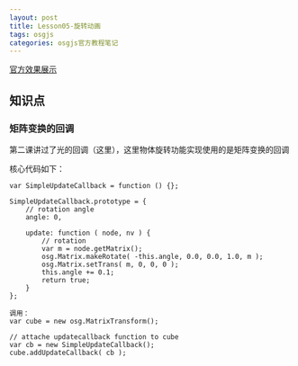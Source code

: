 ```yaml
---
layout: post
title: Lesson05-旋转动画
tags: osgjs
categories: osgjs官方教程笔记
---
```

[官方效果展示](http://codepen.io/osgjs/pen/uxthp)

## 知识点

### 矩阵变换的回调 

第二课讲过了光的回调（这里），这里物体旋转功能实现使用的是矩阵变换的回调

核心代码如下：

```
var SimpleUpdateCallback = function () {};

SimpleUpdateCallback.prototype = {
    // rotation angle
    angle: 0,

    update: function ( node, nv ) {
        // rotation
        var m = node.getMatrix();
        osg.Matrix.makeRotate( -this.angle, 0.0, 0.0, 1.0, m );
        osg.Matrix.setTrans( m, 0, 0, 0 );
        this.angle += 0.1;
        return true;
    }
};

调用：
var cube = new osg.MatrixTransform();

// attache updatecallback function to cube
var cb = new SimpleUpdateCallback();
cube.addUpdateCallback( cb );
```

